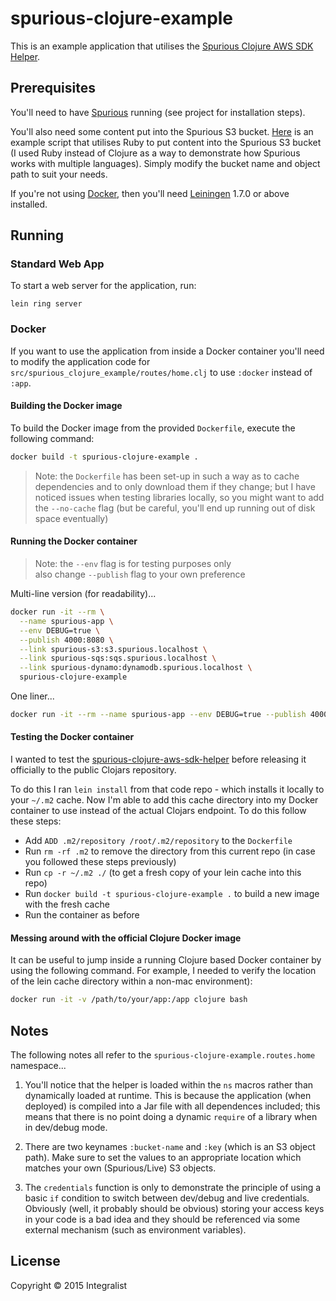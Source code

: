 # spurious-clojure-example

This is an example application that utilises the [Spurious Clojure AWS SDK Helper](https://github.com/Integralist/spurious-clojure-aws-sdk-helper).

## Prerequisites

You'll need to have [Spurious][4] running (see project for installation steps).

You'll also need some content put into the Spurious S3 bucket. [Here][3] is an example script that utilises Ruby to put content into the Spurious S3 bucket (I used Ruby instead of Clojure as a way to demonstrate how Spurious works with multiple languages). Simply modify the bucket name and object path to suit your needs.

If you're not using [Docker][1], then you'll need [Leiningen][2] 1.7.0 or above installed.

[1]: https://www.docker.com/
[2]: https://github.com/technomancy/leiningen
[3]: https://gist.github.com/Integralist/424899da2fbf9c977932
[4]: https://github.com/spurious-io/spurious

## Running

### Standard Web App

To start a web server for the application, run:

    lein ring server

### Docker

If you want to use the application from inside a Docker container you'll need to modify the application code for `src/spurious_clojure_example/routes/home.clj` to use `:docker` instead of `:app`.

#### Building the Docker image

To build the Docker image from the provided `Dockerfile`, execute the following command:

```bash
docker build -t spurious-clojure-example .
```

> Note: the `Dockerfile` has been set-up in such a way as to cache dependencies and to only download them if they change; but I have noticed issues when testing libraries locally, so you might want to add the `--no-cache` flag (but be careful, you'll end up running out of disk space eventually)

#### Running the Docker container

> Note: the `--env` flag is for testing purposes only  
> also change `--publish` flag to your own preference

Multi-line version (for readability)...

```bash
docker run -it --rm \
  --name spurious-app \
  --env DEBUG=true \
  --publish 4000:8080 \
  --link spurious-s3:s3.spurious.localhost \
  --link spurious-sqs:sqs.spurious.localhost \
  --link spurious-dynamo:dynamodb.spurious.localhost \
  spurious-clojure-example
```

One liner...

```bash
docker run -it --rm --name spurious-app --env DEBUG=true --publish 4000:8080 --link spurious-s3:s3.spurious.localhost --link spurious-sqs:sqs.spurious.localhost --link spurious-dynamo:dynamodb.spurious.localhost spurious-clojure-example
```

#### Testing the Docker container

I wanted to test the [spurious-clojure-aws-sdk-helper](https://github.com/Integralist/spurious-clojure-aws-sdk-helper) before releasing it officially to the public Clojars repository.

To do this I ran `lein install` from that code repo - which installs it locally to your `~/.m2` cache. Now I'm able to add this cache directory into my Docker container to use instead of the actual Clojars endpoint. To do this follow these steps:

- Add `ADD .m2/repository /root/.m2/repository` to the `Dockerfile`
- Run `rm -rf .m2` to remove the directory from this current repo (in case you followed these steps previously)
- Run `cp -r ~/.m2 ./` (to get a fresh copy of your lein cache into this repo)
- Run `docker build -t spurious-clojure-example .` to build a new image with the fresh cache
- Run the container as before

#### Messing around with the official Clojure Docker image

It can be useful to jump inside a running Clojure based Docker container by using the following command. For example, I needed to verify the location of the lein cache directory within a non-mac environment):

```bash
docker run -it -v /path/to/your/app:/app clojure bash
```

## Notes

The following notes all refer to the `spurious-clojure-example.routes.home` namespace...

1. You'll notice that the helper is loaded within the `ns` macros rather than dynamically loaded at runtime. This is because the application (when deployed) is compiled into a Jar file with all dependences included; this means that there is no point doing a dynamic `require` of a library when in dev/debug mode.

2. There are two keynames `:bucket-name` and `:key` (which is an S3 object path). Make sure to set the values to an appropriate location which matches your own (Spurious/Live) S3 objects.

3. The `credentials` function is only to demonstrate the principle of using a basic `if` condition to switch between dev/debug and live credentials. Obviously (well, it probably should be obvious) storing your access keys in your code is a bad idea and they should be referenced via some external mechanism (such as environment variables).

## License

Copyright © 2015 Integralist
